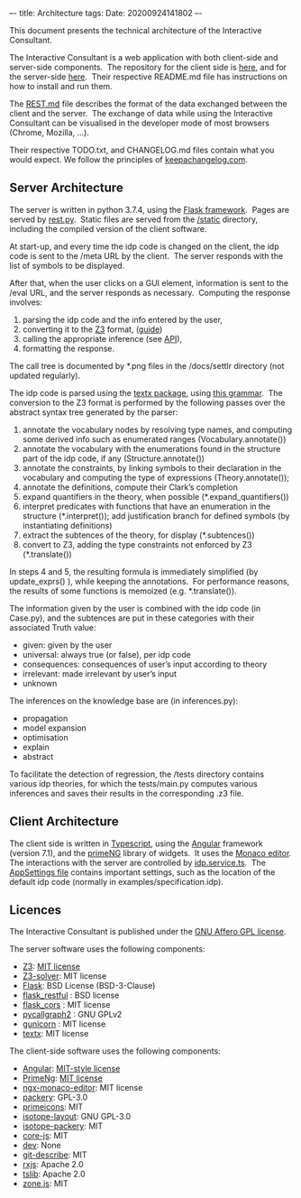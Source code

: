–-
title: Architecture
tags: 
Date: 20200924141802
–-

This document presents the technical architecture of the Interactive Consultant.

The Interactive Consultant is a web application with both client-side and server-side components.  The repository for the client side is [here](https://gitlab.com/krr/autoconfig3), and for the server-side [here](https://gitlab.com/krr/autoconfigz3).  Their respective README.md file has instructions on how to install and run them.  

The [REST.md](REST.md) file describes the format of the data exchanged between the client and the server.  The exchange of data while using the Interactive Consultant can be visualised in the developer mode of most browsers (Chrome, Mozilla, …).

Their respective TODO.txt, and CHANGELOG.md files contain what you would expect. We follow the principles of [keepachangelog.com](https://keepachangelog.com/en/1.0.0/).

## Server Architecture

The server is written in python 3.7.4, using the [Flask framework](https://flask.palletsprojects.com/en/1.1.x/).  Pages are served by [rest.py](https://gitlab.com/krr/autoconfigz3/blob/master/consultant/rest.py).  Static files are served from the [/static](https://gitlab.com/krr/autoconfigz3/tree/master/consultant/static) directory, including the compiled version of the client software.

At start-up, and every time the idp code is changed on the client, the idp code is sent to the /meta URL by the client.  The server responds with the list of symbols to be displayed.

After that, when the user clicks on a GUI element, information is sent to the /eval URL, and the server responds as necessary.  Computing the response involves:

1.  parsing the idp code and the info entered by the user,     
2.  converting it to the [Z3](https://theory.stanford.edu/~nikolaj/programmingz3.html) format, ([guide](https://ericpony.github.io/z3py-tutorial/guide-examples.htm))    
3.  calling the appropriate inference (see [API](https://docs.google.com/presentation/d/1BgXIJNZJD6YTAT5k5ZSMv4irMeMA9a41EnJsIO1eK9Y/edit?usp=sharing)),    
4.  formatting the response.

The call tree is documented by \*.png files in the /docs/settlr directory (not updated regularly).

The idp code is parsed using the [textx package](https://github.com/textX/textX), using [this grammar](https://gitlab.com/krr/autoconfigz3/blob/master/Idp/Idp.tx).  The conversion to the Z3 format is performed by the following passes over the abstract syntax tree generated by the parser:

1.  annotate the vocabulary nodes by resolving type names, and computing some derived info such as enumerated ranges (Vocabulary.annotate()) 
2.  annotate the vocabulary with the enumerations found in the structure part of the idp code, if any (Structure.annotate())    
3.  annotate the constraints, by linking symbols to their declaration in the vocabulary and computing the type of expressions (Theory.annotate());  
4.  annotate the definitions, compute their Clark’s completion     
5.  expand quantifiers in the theory, when possible (*.expand_quantifiers())    
6.  interpret predicates with functions that have an enumeration in the structure (*.interpret()); add justification branch for defined symbols (by instantiating definitions)    
7.  extract the subtences of the theory, for display (*.subtences())    
8.  convert to Z3, adding the type constraints not enforced by Z3 (*.translate())
    
In steps 4 and 5, the resulting formula is immediately simplified (by update_exprs() ), while keeping the annotations.  For performance reasons, the results of some functions is memoized (e.g. *.translate()).

The information given by the user is combined with the idp code (in Case.py), and the subtences are put in these categories with their associated Truth value:

* given: given by the user    
* universal: always true (or false), per idp code    
* consequences: consequences of user’s input according to theory    
* irrelevant: made irrelevant by user’s input    
* unknown  

The inferences on the knowledge base are (in inferences.py):

* propagation    
* model expansion    
* optimisation    
* explain    
* abstract
    
To facilitate the detection of regression, the /tests directory contains various idp theories, for which the tests/main.py computes various inferences and saves their results in the corresponding .z3 file.

## Client Architecture

The client side is written in [Typescript](https://www.typescriptlang.org/), using the [Angular](https://angular.io/) framework (version 7.1), and the [primeNG](https://www.primefaces.org/primeng/#/) library of widgets.  It uses the [Monaco editor](https://www.npmjs.com/package/ngx-monaco-editor). The interactions with the server are controlled by [idp.service.ts](https://gitlab.com/krr/autoconfig3/blob/master/src/services/idp.service.ts).  The [AppSettings file](https://gitlab.com/krr/autoconfig3/blob/master/src/services/AppSettings.ts) contains important settings, such as the location of the default idp code (normally in examples/specification.idp).

## Licences

The Interactive Consultant is published under the [GNU Affero GPL license](https://www.gnu.org/licenses/why-affero-gpl.en.html).    

The server software uses the following components:

* [Z3](https://github.com/Z3Prover/z3): [MIT license](https://github.com/Z3Prover/z3/blob/master/LICENSE.txt)    
* [Z3-solver](https://pypi.org/project/z3-solver/): MIT license    
* [Flask](https://pypi.org/project/Flask/): BSD License (BSD-3-Clause)    
* [flask_restful](https://pypi.org/project/Flask-RESTful/) : BSD license    
* [flask_cors](https://pypi.org/project/Flask-Cors/) : MIT license    
* [pycallgraph2](https://pypi.org/project/pycallgraph2/) : GNU GPLv2    
* [gunicorn](https://pypi.org/project/gunicorn/) : MIT license    
* [textx](https://pypi.org/project/textX/): MIT license
    
The client-side software uses the following components:

* [Angular](https://angular.io/): [MIT-style license](https://angular.io/license)    
* [PrimeNg](https://github.com/primefaces/primeng): [MIT license](https://github.com/primefaces/primeng/blob/master/LICENSE.md)    
* [ngx-monaco-editor](https://www.npmjs.com/package/ngx-monaco-editor): MIT license    
* [packery](https://www.npmjs.com/package/packery): GPL-3.0    
* [primeicons](https://www.npmjs.com/package/primeicons): MIT    
* [isotope-layout](https://www.npmjs.com/package/isotope-layout): GNU GPL-3.0    
* [isotope-packery](https://www.npmjs.com/package/isotope-packery): MIT    
* [core-js](https://www.npmjs.com/package/core-js): MIT    
* [dev](https://www.npmjs.com/package/dev): None    
* [git-describe](https://www.npmjs.com/package/git-describe): MIT    
* [rxjs](https://www.npmjs.com/package/rxjs): Apache 2.0    
* [tslib](https://www.npmjs.com/package/tslib): Apache 2.0    
* [zone.js](https://www.npmjs.com/package/zone.js): MIT
    